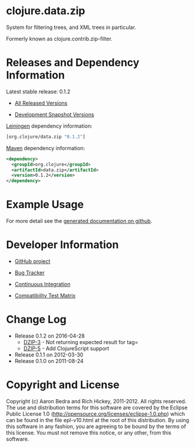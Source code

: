 clojure.data.zip
========================================

System for filtering trees, and XML trees in particular.

Formerly known as clojure.contrib.zip-filter.

Releases and Dependency Information
========================================

Latest stable release: 0.1.2

* [All Released Versions](http://search.maven.org/#search%7Cgav%7C1%7Cg%3A%22org.clojure%22%20AND%20a%3A%22data.zip%22)

* [Development Snapshot Versions](https://oss.sonatype.org/index.html#nexus-search;gav~org.clojure~data.zip~~~)

[Leiningen](https://github.com/technomancy/leiningen) dependency information:
```clojure
[org.clojure/data.zip "0.1.2"]
```
[Maven](http://maven.apache.org/) dependency information:
```xml
<dependency>
  <groupId>org.clojure</groupId>
  <artifactId>data.zip</artifactId>
  <version>0.1.2</version>
</dependency>
```

Example Usage
========================================

For more detail see the [generated documentation on github](http://clojure.github.com/data.zip/).

Developer Information
========================================

* [GitHub project](https://github.com/clojure/data.zip)

* [Bug Tracker](http://dev.clojure.org/jira/browse/DZIP)

* [Continuous Integration](http://build.clojure.org/job/data.zip/)

* [Compatibility Test Matrix](http://build.clojure.org/job/data.zip-test-matrix/)

Change Log
====================

* Release 0.1.2 on 2016-04-28
  * [DZIP-3](http://dev.clojure.org/jira/browse/DZIP-3) - Not returning expected result for tag= 
  * [DZIP-5](http://dev.clojure.org/jira/browse/DZIP-5) - Add ClojureScript support
* Release 0.1.1 on 2012-03-30
* Release 0.1.0 on 2011-08-24

Copyright and License
========================================

Copyright (c) Aaron Bedra and Rich Hickey, 2011-2012. All rights reserved.  The use and
distribution terms for this software are covered by the Eclipse Public
License 1.0 (http://opensource.org/licenses/eclipse-1.0.php) which can
be found in the file epl-v10.html at the root of this distribution.
By using this software in any fashion, you are agreeing to be bound by
the terms of this license.  You must not remove this notice, or any
other, from this software.
